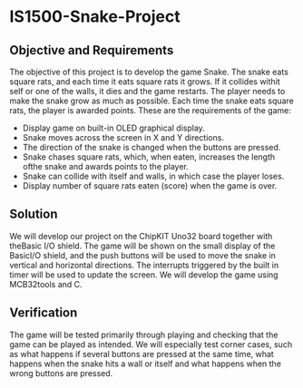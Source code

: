 # IS1500-Snake-Project

## Objective and Requirements

The objective of this project is to develop the game Snake. The snake eats square rats, and each time it eats square rats it grows. If it collides withit self or one of the walls, it dies and the game restarts. The player needs to make the snake grow as much as possible. Each time the snake eats square rats, the player is awarded points. These are the requirements of the game:


- Display game on built-in OLED graphical display.
- Snake moves across the screen in X and Y directions.
- The direction of the snake is changed when the buttons are pressed.
- Snake chases square rats, which, when eaten, increases the length ofthe snake and awards points to the player.
- Snake can collide with itself and walls, in which case the player loses.
- Display number of square rats eaten (score) when the game is over.

## Solution

We will develop our project on the ChipKIT Uno32 board together with theBasic I/O shield. The game will be shown on the small display of the BasicI/O shield, and the push buttons will be used to move the snake in vertical and horizontal directions. The interrupts triggered by the built in timer will be used to update the screen. We will develop the game using MCB32tools and C.

## Verification

The game will be tested primarily through playing and checking that the game can be played as intended. We will especially test corner cases, such as what happens if several buttons are pressed at the same time, what happens when the snake hits a wall or itself and what happens when the wrong buttons are pressed.
